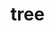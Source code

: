 # tree
<ClientOnly>
  <description :tagNameList="['浏览器','Node']" description="tree" /> 
</ClientOnly>
